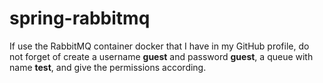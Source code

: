 # spring-rabbitmq

If use the RabbitMQ container docker that I have in my GitHub profile, do not forget of create a username **guest** and password **guest**, a queue with name **test**, and give the permissions according.
